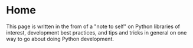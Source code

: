 # Home

This page is written in the from of a "note to self" on Python libraries of interest,
development best practices, and tips and tricks in general on one way to go about
doing Python development.
